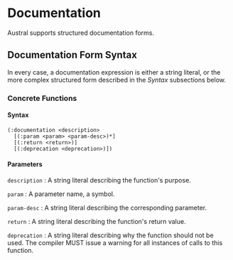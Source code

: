 # Documentation

Austral supports structured documentation forms.

## Documentation Form Syntax

In every case, a documentation expression is either a string literal, or the
more complex structured form described in the *Syntax* subsections below.

### Concrete Functions

#### Syntax

```
(:documentation <description>
  [(:param <param> <param-desc>)*]
  [(:return <return>)]
  [(:deprecation <deprecation>)])
```

#### Parameters

`description`
: A string literal describing the function's purpose.

`param`
: A parameter name, a symbol.

`param-desc`
: A string literal describing the corresponding parameter.

`return`
: A string literal describing the function's return value.

`deprecation`
: A string literal describing why the function should not be used. The compiler
  MUST issue a warning for all instances of calls to this function.
